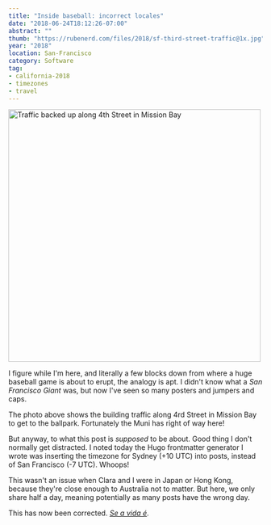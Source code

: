 ```yaml
---
title: "Inside baseball: incorrect locales"
date: "2018-06-24T18:12:26-07:00"
abstract: ""
thumb: "https://rubenerd.com/files/2018/sf-third-street-traffic@1x.jpg"
year: "2018"
location: San-Francisco
category: Software
tag:
- california-2018
- timezones
- travel
---
```

<p><img src="https://rubenerd.com/files/2018/sf-third-street-traffic@1x.jpg" srcset="https://rubenerd.com/files/2018/sf-third-street-traffic@1x.jpg 1x, https://rubenerd.com/files/2018/sf-third-street-traffic@2x.jpg 2x" alt="Traffic backed up along 4th Street in Mission Bay" style="width:500px" /></p>

I figure while I'm here, and literally a few blocks down from where a huge baseball game is about to erupt, the analogy is apt. I didn't know what a *San Francisco Giant* was, but now I've seen so many posters and jumpers and caps.

The photo above shows the building traffic along 4rd Street in Mission Bay to get to the ballpark. Fortunately the Muni has right of way here!

But anyway, to what this post is *supposed* to be about. Good thing I don't normally get distracted. I noted today the Hugo frontmatter generator I wrote was inserting the timezone for Sydney (+10 UTC) into posts, instead of San Francisco (-7 UTC). Whoops!

This wasn't an issue when Clara and I were in Japan or Hong Kong, because they're close enough to Australia not to matter. But here, we only share half a day, meaning potentially as many posts have the wrong day.

This has now been corrected. *[Se a vida é]*.

[se a vida é]: https://www.youtube.com/watch?v=rLV52d7J8rA "Pet Shop Boys song of the same name"

